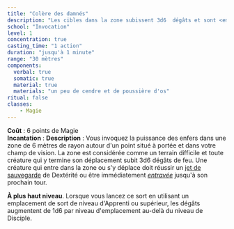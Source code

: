```yaml
---
title: "Colère des damnés"
description: "Les cibles dans la zone subissent 3d6  dégâts et sont <em>entravées</em>."
school: "Invocation"
level: 1
concentration: true
casting_time: "1 action"
duration: "jusqu'à 1 minute"
range: "30 mètres"
components:
  verbal: true
  somatic: true
  material: true
  materials: "un peu de cendre et de poussière d'os"
ritual: false
classes:
    - Magie
---
```

**Coût** : 6 points de Magie  
**Incantation** : 
**Description** : Vous invoquez la puissance des enfers dans une zone de 6 mètres de rayon autour d'un point situé à portée et dans votre champ de vision. La zone est considérée comme un terrain difficile et toute créature qui y termine son déplacement subit 3d6 dégâts de feu. Une créature qui entre dans la zone ou s'y déplace doit réussir un [jet de sauvegarde](/utiliser-les-caracteristiques/#jets-de-sauvegarde) de Dextérité ou être immédiatement [_entravée_](/gerer-la-sante-du-personnage/#entrave) jusqu'à son prochain tour.

**À plus haut niveau**. Lorsque vous lancez ce sort en utilisant un emplacement de sort de niveau d'Apprenti ou supérieur, les dégâts augmentent de 1d6 par niveau d'emplacement au-delà du niveau de Disciple.  
